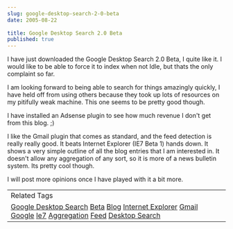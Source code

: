 ```yaml
---
slug: google-desktop-search-2-0-beta
date: 2005-08-22
 
title: Google Desktop Search 2.0 Beta
published: true
---
```

I have just downloaded the Google Desktop Search 2.0 Beta, I quite like it.  I would like to be able to force it to index when not Idle, but thats the only complaint so far.<p />I am looking forward to being able to search for things amazingly quickly, I have held off from using others because they took up lots of resources on my pitifully weak machine.  This one seems to be pretty good though.<p />I have installed an Adsense plugin to see how much revenue I don't get from this blog. ;)<p />I like the Gmail plugin that comes as standard, and the feed detection is really really good.  It beats Internet Explorer (IE7 Beta 1) hands down.  It shows a very simple outline of all the blog entries that I am interested in.  It doesn't allow any aggregation of any sort, so it is more of a news bulletin system.  Its pretty cool though.<p />I will post more opinions once I have played with it a bit more.<p /><table class="TechnoratiHead TagHeader">
<tr><td>Related Tags</td></tr>
<tr class="Technorati"><td>
<a href="https://paul.kinlan.me/tags/Google%20Desktop%20Search" class="Tag" rel="tag">Google Desktop Search</a> <a href="https://paul.kinlan.me/tags/Beta" class="Tag" rel="tag">Beta</a> <a href="https://paul.kinlan.me/tags/Blog" class="Tag" rel="tag">Blog</a> <a href="https://paul.kinlan.me/tags/Internet%20Explorer" class="Tag" rel="tag">Internet Explorer</a> <a href="https://paul.kinlan.me/tags/Gmail" class="Tag" rel="tag">Gmail</a> <a href="https://paul.kinlan.me/tags/Google" class="Tag" rel="tag">Google</a> <a href="https://paul.kinlan.me/tags/Ie7" class="Tag" rel="tag">Ie7</a> <a href="https://paul.kinlan.me/tags/Aggregation" class="Tag" rel="tag">Aggregation</a> <a href="https://paul.kinlan.me/tags/Feed" class="Tag" rel="tag">Feed</a> <a href="https://paul.kinlan.me/tags/Desktop%20Search" class="Tag" rel="tag">Desktop Search</a>
</td></tr>
</table>

